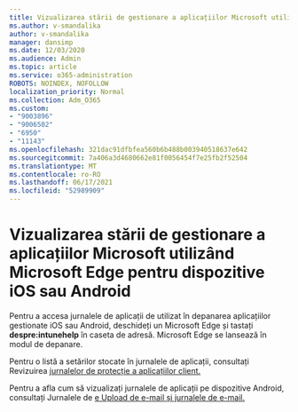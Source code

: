 ```yaml
---
title: Vizualizarea stării de gestionare a aplicațiilor Microsoft utilizând Microsoft Edge pentru dispozitive iOS sau Android
ms.author: v-smandalika
author: v-smandalika
manager: dansimp
ms.date: 12/03/2020
ms.audience: Admin
ms.topic: article
ms.service: o365-administration
ROBOTS: NOINDEX, NOFOLLOW
localization_priority: Normal
ms.collection: Adm_O365
ms.custom:
- "9003896"
- "9006502"
- "6950"
- "11143"
ms.openlocfilehash: 321dac91dfbfea560b6b488b003940518637e642
ms.sourcegitcommit: 7a406a3d4680662e81f0056454f7e25fb2f52504
ms.translationtype: MT
ms.contentlocale: ro-RO
ms.lasthandoff: 06/17/2021
ms.locfileid: "52989909"
---
```

# <a name="view-the-management-status-of-microsoft-apps-by-using-microsoft-edge-for-ios-or-android-devices"></a>Vizualizarea stării de gestionare a aplicațiilor Microsoft utilizând Microsoft Edge pentru dispozitive iOS sau Android

Pentru a accesa jurnalele de aplicații de utilizat în depanarea aplicațiilor gestionate iOS sau Android, deschideți un Microsoft Edge și tastați **despre:intunehelp** în caseta de adresă. Microsoft Edge se lansează în modul de depanare.

Pentru o listă a setărilor stocate în jurnalele de aplicații, consultați Revizuirea [jurnalelor de protecție a aplicațiilor client.](/mem/intune/apps/app-protection-policy-settings-log)

Pentru a afla cum să vizualizați jurnalele de aplicații pe dispozitive Android, consultați Jurnalele de [e Upload de e-mail și jurnalele de e-mail.](/mem/intune/user-help/send-logs-to-your-it-admin-by-email-android)